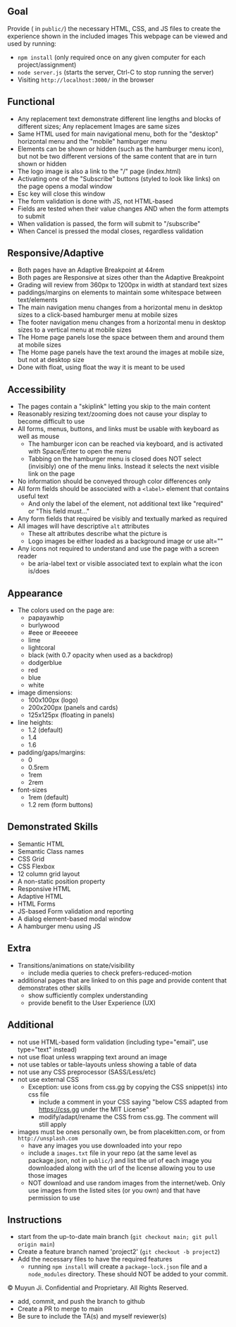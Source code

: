 ## Goal
Provide ( in `public/`) the necessary HTML, CSS, and JS files to create the experience shown in the included images
This webpage can be viewed and used by running:
- `npm install` (only required once on any given computer for each project/assignment)
- `node server.js` (starts the server, Ctrl-C to stop running the server)
- Visiting `http://localhost:3000/` in the browser

## Functional 
- Any replacement text demonstrate different line lengths and blocks of different sizes; Any replacement Images are same sizes
- Same HTML used for main navigational menu, both for the "desktop" horizontal menu and the "mobile" hamburger menu
- Elements can be shown or hidden (such as the hamburger menu icon), but not be two different versions of the same content that are in turn shown or hidden
- The logo image is also a link to the "/" page (index.html)
- Activating one of the "Subscribe" buttons (styled to look like links) on the page opens a modal window
- Esc key will close this window
- The form validation is done with JS, not HTML-based
- Fields are tested when their value changes AND when the form attempts to submit
- When validation is passed, the form will submit to "/subscribe"
- When Cancel is pressed the modal closes, regardless validation

## Responsive/Adaptive 
- Both pages have an Adaptive Breakpoint at 44rem
- Both pages are Responsive at sizes other than the Adaptive Breakpoint
- Grading will review from 360px to 1200px in width at standard text sizes
- paddings/margins on elements to maintain some whitespace between text/elements
- The main navigation menu changes from a horizontal menu in desktop sizes to a click-based hamburger menu at mobile sizes
- The footer navigation menu changes from a horizontal menu in desktop sizes to a vertical menu at mobile sizes
- The Home page panels lose the space between them and around them at mobile sizes
- The Home page panels have the text around the images at mobile size, but not at desktop size
- Done with float, using float the way it is meant to be used

## Accessibility
- The pages contain a "skiplink" letting you skip to the main content
- Reasonably resizing text/zooming does not cause your display to become difficult to use
- All forms, menus, buttons, and links must be usable with keyboard as well as mouse
  - The hamburger icon can be reached via keyboard, and is activated with Space/Enter to open the menu
  - Tabbing on the hamburger menu is closed does NOT select (invisibly) one of the menu links. Instead it selects the next visible link on the page
- No information should be conveyed through color differences only
- All form fields should be associated with a `<label>` element that contains useful text
  - And only the label of the element, not additional text like "required" or "This field must..."
- Any form fields that required be visibly and textually marked as required
- All images will have descriptive `alt` attributes
  - These alt attributes describe what the picture is
  - Logo images be either loaded as a background image or use alt=""
- Any icons not required to understand and use the page with a screen reader
  - be aria-label text or visible associated text to explain what the icon is/does

## Appearance 
- The colors used on the page are:
  - papayawhip 
  - burlywood
  - #eee or #eeeeee
  - lime
  - lightcoral
  - black (with 0.7 opacity when used as a backdrop)
  - dodgerblue
  - red
  - blue
  - white
- image dimensions:
  - 100x100px (logo)
  - 200x200px (panels and cards)
  - 125x125px (floating in panels)
- line heights:
  - 1.2 (default)
  - 1.4
  - 1.6
- padding/gaps/margins:
  - 0
  - 0.5rem
  - 1rem
  - 2rem
- font-sizes
  - 1rem (default)
  - 1.2 rem (form buttons)

## Demonstrated Skills 
- Semantic HTML
- Semantic Class names
- CSS Grid
- CSS Flexbox
- 12 column grid layout
- A non-static position property
- Responsive HTML
- Adaptive HTML
- HTML Forms
- JS-based Form validation and reporting
- A dialog element-based modal window
- A hamburger menu using JS

## Extra 
- Transitions/animations on state/visibility
  - include media queries to check prefers-reduced-motion
- additional pages that are linked to on this page and provide content that demonstrates other skills
  - show sufficiently complex understanding
  - provide benefit to the User Experience (UX)

## Additional 
- not use HTML-based form validation (including type="email", use type="text" instead)
- not use float unless wrapping text around an image
- not use tables or table-layouts unless showing a table of data
- not use any CSS preprocessor (SASS/Less/etc)
- not use external CSS
  - Exception: use icons from css.gg by copying the CSS snippet(s) into css file
    - include a comment in your CSS saying "below CSS adapted from https://css.gg under the MIT License"
    - modify/adapt/rename the CSS from css.gg. The comment will still apply
- images must be ones personally own, be from placekitten.com, or from `http://unsplash.com`  
  - have any images you use downloaded into your repo
  - include a `images.txt` file in your repo (at the same level as package.json, not in `public/`) and list the url of each image you downloaded along with the url of the license allowing you to use those images
  - NOT download and use random images from the internet/web. Only use images from the listed sites (or you own) and that have permission to use

## Instructions
* start from the up-to-date main branch (`git checkout main; git pull origin main`)
* Create a feature branch named 'project2' (`git checkout -b project2`)
* Add the necessary files to have the required features
  - running `npm install` will create a `package-lock.json` file and a `node_modules` directory.  These should NOT be added to your commit.
 
© Muyun Ji. Confidential and Proprietary. All Rights Reserved.
* add, commit, and push the branch to github
* Create a PR to merge to main
* Be sure to include the TA(s) and myself reviewer(s)


